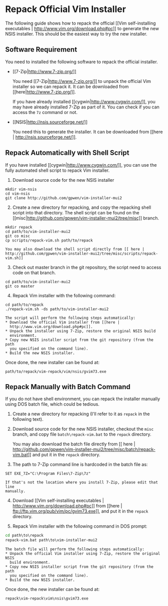 # Repack Official Vim Installer

The following guide shows how to repack the official [[Vim self-installing
executables | http://www.vim.org/download.php#pc]] to generate the new NSIS
installer.  This should be the easiest way to try the new installer.

## Software Requirement

You need to installed the following software to repack the official installer.

* [[7-Zip|http://www.7-zip.org/]]

  You need [[7-Zip|http://www.7-zip.org/]] to unpack the official Vim
  installer so we can repack it.  It can be downloaded from
  [[here|http://www.7-zip.org/]].

  If you have already installed [[cygwin|http://www.cygwin.com/]], you may
  have already installed 7-Zip as part of it.  You can check if you can access
  the `7z` command or not.

* [[NSIS|http://nsis.sourceforge.net/]]

  You need this to generate the installer.  It can be downloaded from [[here |
  http://nsis.sourceforge.net/]].

## Repack Automatically with Shell Script

If you have installed [[cygwin|http://www.cygwin.com/]], you can use the fully
automated shell script to repack Vim installer.

1.  Download source code for the new NSIS installer
```ksh
mkdir vim-nsis
cd vim-nsis
git clone http://github.com/gpwen/vim-installer-mui2
```

2.  Create a new directory for repacking, and copy the repacking shell script
    into that directory.  The shell script can be found on the
    [[misc|http://github.com/gpwen/vim-installer-mui2/tree/misc]] branch.
```ksh
mkdir repack
cd path/to/vim-installer-mui2
git co misc
cp scripts/repack-vim.sh path/to/repack
```

    You may also download the shell script directly from [[ here |
    http://github.com/gpwen/vim-installer-mui2/tree/misc/scripts/repack-vim.sh]]

3.  Check out master branch in the git repository, the script need to access
    code on that branch.
```ksh
cd path/to/vim-installer-mui2
git co master
```

4.  Repack Vim installer with the following command:
```ksh
cd path/to/repack
./repack-vim.sh -ds path/to/vim-installer-mui2
```

    The script will perform the following steps automatically:
    * Download the official Vim installer from [[here |
      http://www.vim.org/download.php#pc]].
    * Unpack the installer using 7-Zip, restore the original NSIS build
      environment.
    * Copy new NSIS installer script from the git repository (from the path
      you specified on the command line).
    * Build the new NSIS installer.

Once done, the new installer can be found at:
```ksh
path/to/repack/vim-repack/vim/nsis/gvim73.exe
```


## Repack Manually with Batch Command

If you do not have shell environment, you can repack the installer manually
using DOS batch file, which could be tedious.

1.  Create a new directory for repacking (I'll refer to it as `repack` in the
    following text).

2.  Download source code for the new NSIS installer, checkout the `misc`
    branch, and copy file `batch\repack-vim.bat` to the `repack` directory.

    You may also download the batch file directly from [[ here |
    http://github.com/gpwen/vim-installer-mui2/tree/misc/batch/repack-vim.bat]]
    and put it in the `repack` directory.

3.  The path to 7-Zip command line is hardcoded in the batch file as:
```batchfile
SET EXE_7Z="C:\Program Files\7-Zip\7z"
```

    If that's not the location where you install 7-Zip, please edit that line
    manually.

4.  Download [[Vim self-installing executables |
    http://www.vim.org/download.php#pc]] from [[here |
    ftp://ftp.vim.org/pub/vim/pc/gvim73.exe]], and put it in the `repack`
    directory.

5.  Repack Vim installer with the following command in DOS prompt:
```bat
cd path\to\repack
repack-vim.bat path\to\vim-installer-mui2
```

    The batch file will perform the following steps automatically:
    * Unpack the official Vim installer using 7-Zip, restore the original NSIS
      build environment.
    * Copy new NSIS installer script from the git repository (from the path
      you specified on the command line).
    * Build the new NSIS installer.

Once done, the new installer can be found at:
```bat
repack\vim-repack\vim\nsis\gvim73.exe
```
